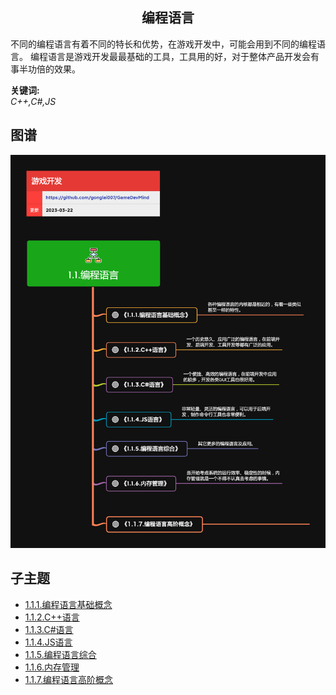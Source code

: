 <h2 align="center">编程语言</h2>
<p>
不同的编程语言有着不同的特长和优势，在游戏开发中，可能会用到不同的编程语言。
编程语言是游戏开发最最基础的工具，工具用的好，对于整体产品开发会有事半功倍的效果。
</p>

**关键词:**<br/>
*C++,C#,JS*

## 图谱
![图片加载中...](../../exports/1.1.编程语言.png?raw=true)

## 子主题
* [1.1.1.编程语言基础概念](1.1.1.编程语言基础概念.md)
* [1.1.2.C++语言](1.1.2.C++语言.md)
* [1.1.3.C#语言](1.1.3.C%23语言.md)
* [1.1.4.JS语言](1.1.4.JS语言.md)
* [1.1.5.编程语言综合](1.1.5.编程语言综合.md)
* [1.1.6.内存管理](1.1.6.内存管理.md)
* [1.1.7.编程语言高阶概念](1.1.7.编程语言高阶概念.md)
